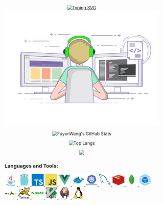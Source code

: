 <div align="center">
  <div align="center">
    <a href="https://juejin.cn/post/7223374346094329911">
      <img src="https://readme-typing-svg.demolab.com?font=Fira+Code&pause=1000&width=485&lines=一个虽身处底端却仍然期待爬到金字塔顶峰的蜗牛;穷且益坚，不坠青云之志&center=true&size=22" alt="Typing SVG" />
    </a>
  </div>
  <div align="center">
  <img src="./images/coding.gif" />
</div>


![FuyunWang's GitHub Stats](https://github-readme-stats.vercel.app/api?username=fuyunwang&show_icons=true&hide_border=true&theme=cobalt)

![Top Langs](https://github-readme-stats.vercel.app/api/top-langs/?username=fuyunwang&theme=cobalt)

![](https://activity-graph.herokuapp.com/graph?username=fuyunwang&theme=github)


<h3 align="left">Languages and Tools:</h3>
<p align="left">
    <a
            href="https://www.java.com/zh-CN/" target="_blank"> <img
            src="https://github.com/devicons/devicon/blob/master/icons/java/java-original.svg" alt="java"
            width="40" height="40"/> </a><a
            href="https://golang.org/" target="_blank"> <img
            src="https://github.com/devicons/devicon/blob/master/icons/go/go-original.svg" alt="go"
            width="40" height="40"/> </a>
    <a
            href="https://www.typescriptlang.org/" target="_blank"> <img
            src="https://github.com/devicons/devicon/blob/master/icons/typescript/typescript-original.svg" alt="typescript"
            width="40" height="40"/> </a>
    <a href="https://developer.mozilla.org/en-US/docs/Web/JavaScript" target="_blank">
        <img src="https://github.com/devicons/devicon/blob/master/icons/javascript/javascript-original.svg" alt="javascript"
             width="40" height="40"/> </a>
    <a href="https://cn.vuejs.org/" target="_blank">
        <img src="https://github.com/devicons/devicon/blob/master/icons/vuejs/vuejs-original.svg" alt="vuejs"
             width="40" height="40"/>
    </a>
     <a
            href="https://www.docker.com/" target="_blank"> <img
            src="https://github.com/devicons/devicon/blob/master/icons/docker/docker-original.svg" alt="docker"
            width="40" height="40"/> </a>
    <a href="https://kubernetes.io/" target="_blank">
        <img src="https://github.com/devicons/devicon/blob/master/icons/kubernetes/kubernetes-plain-wordmark.svg" alt="kubernetes"
             width="40" height="40"/> 
    </a>
    <a href="https://www.mysql.com" target="_blank"> <img
            src="https://github.com/devicons/devicon/blob/master/icons/mysql/mysql-original.svg" alt="mysql" width="40"
            height="40"/> </a>
    <a
            href="https://redis.io/" target="_blank"> <img
            src="https://github.com/devicons/devicon/blob/master/icons/redis/redis-original.svg" alt="redis"
            width="40" height="40"/> </a> <a
            href="https://www.mongodb.com/" target="_blank"> <img
            src="https://github.com/devicons/devicon/blob/master/icons/mongodb/mongodb-original.svg" alt="mongodb"
            width="40" height="40"/> </a>
    <a href="https://webpack.js.org" target="_blank"> <img
            src="https://github.com/devicons/devicon/blob/master/icons/webpack/webpack-original.svg" alt="webpack" width="40"
            height="40"/> </a>
    <a href="https://nodejs.org" target="_blank"> <img
            src="https://github.com/devicons/devicon/blob/master/icons/nodejs/nodejs-original-wordmark.svg" alt="nodejs"
            width="40" height="40"/> </a> <a href="https://tomcat.apache.org/" target="_blank"> <img
            src="https://github.com/devicons/devicon/blob/master/icons/tomcat/tomcat-original-wordmark.svg" alt="tomcat"
            width="40" height="40"/> </a>
    <a href="https://www.nginx.com" target="_blank"> <img
            src="https://github.com/devicons/devicon/blob/master/icons/nginx/nginx-original.svg" alt="nginx" width="40"
            height="40"/> </a>
    <a
            href="https://github.com/vim/vim" target="_blank"> <img
            src="https://github.com/devicons/devicon/blob/master/icons/vim/vim-original.svg" alt="vim"
            width="40" height="40"/> </a>
    <a href="https://www.jenkins.io" target="_blank"> <img
        src="https://github.com/devicons/devicon/blob/master/icons/jenkins/jenkins-original.svg" alt="jenkins" width="40" height="40"/> </a>
    <a
        href="https://www.linux.org/" target="_blank"> <img
        src="https://github.com/devicons/devicon/blob/master/icons/linux/linux-original.svg" alt="linux" width="40"
        height="40"/> </a>

</p>

</div>